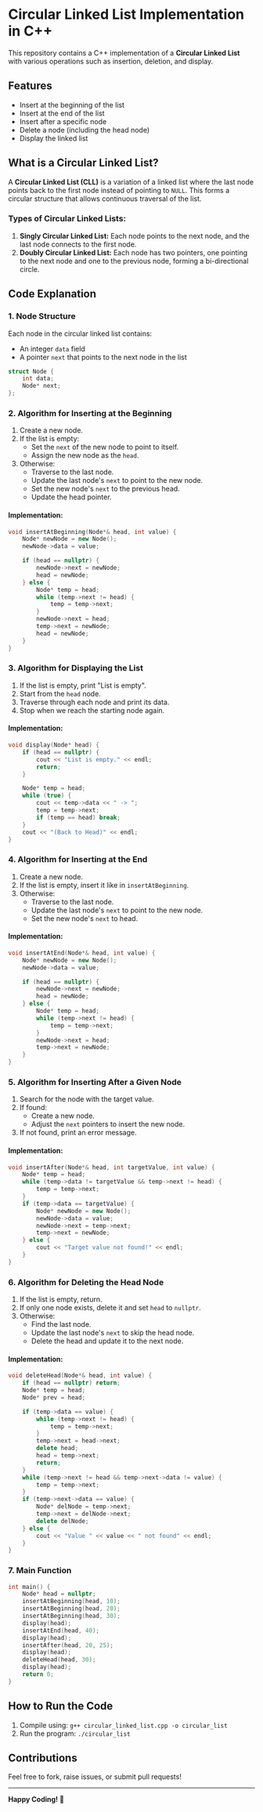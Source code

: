 # Circular Linked List Implementation in C++

This repository contains a C++ implementation of a **Circular Linked List** with various operations such as insertion, deletion, and display.

## Features
- Insert at the beginning of the list
- Insert at the end of the list
- Insert after a specific node
- Delete a node (including the head node)
- Display the linked list

## What is a Circular Linked List?
A **Circular Linked List (CLL)** is a variation of a linked list where the last node points back to the first node instead of pointing to `NULL`. This forms a circular structure that allows continuous traversal of the list.

### **Types of Circular Linked Lists:**
1. **Singly Circular Linked List:** Each node points to the next node, and the last node connects to the first node.
2. **Doubly Circular Linked List:** Each node has two pointers, one pointing to the next node and one to the previous node, forming a bi-directional circle.

## Code Explanation

### **1. Node Structure**
Each node in the circular linked list contains:
- An integer `data` field
- A pointer `next` that points to the next node in the list

```cpp
struct Node {
    int data;
    Node* next;
};
```

### **2. Algorithm for Inserting at the Beginning**
1. Create a new node.
2. If the list is empty:
   - Set the `next` of the new node to point to itself.
   - Assign the new node as the `head`.
3. Otherwise:
   - Traverse to the last node.
   - Update the last node's `next` to point to the new node.
   - Set the new node's `next` to the previous head.
   - Update the head pointer.

#### **Implementation:**
```cpp
void insertAtBeginning(Node*& head, int value) {
    Node* newNode = new Node();
    newNode->data = value;

    if (head == nullptr) { 
        newNode->next = newNode; 
        head = newNode;
    } else {
        Node* temp = head;
        while (temp->next != head) { 
            temp = temp->next;
        }
        newNode->next = head;
        temp->next = newNode;
        head = newNode;
    }
}
```

### **3. Algorithm for Displaying the List**
1. If the list is empty, print "List is empty".
2. Start from the `head` node.
3. Traverse through each node and print its data.
4. Stop when we reach the starting node again.

#### **Implementation:**
```cpp
void display(Node* head) {
    if (head == nullptr) {
        cout << "List is empty." << endl;
        return;
    }

    Node* temp = head;
    while (true) {
        cout << temp->data << " -> ";
        temp = temp->next;
        if (temp == head) break;
    }
    cout << "(Back to Head)" << endl;
}
```

### **4. Algorithm for Inserting at the End**
1. Create a new node.
2. If the list is empty, insert it like in `insertAtBeginning`.
3. Otherwise:
   - Traverse to the last node.
   - Update the last node's `next` to point to the new node.
   - Set the new node's `next` to head.

#### **Implementation:**
```cpp
void insertAtEnd(Node*& head, int value) {
    Node* newNode = new Node();
    newNode->data = value;

    if (head == nullptr) { 
        newNode->next = newNode; 
        head = newNode;
    } else {
        Node* temp = head;
        while (temp->next != head) { 
            temp = temp->next;
        }
        newNode->next = head;
        temp->next = newNode;
    }
}
```

### **5. Algorithm for Inserting After a Given Node**
1. Search for the node with the target value.
2. If found:
   - Create a new node.
   - Adjust the `next` pointers to insert the new node.
3. If not found, print an error message.

#### **Implementation:**
```cpp
void insertAfter(Node*& head, int targetValue, int value) {
    Node* temp = head;
    while (temp->data != targetValue && temp->next != head) {
        temp = temp->next;
    }
    if (temp->data == targetValue) {
        Node* newNode = new Node();
        newNode->data = value;
        newNode->next = temp->next;
        temp->next = newNode;
    } else {
        cout << "Target value not found!" << endl;
    }
}
```

### **6. Algorithm for Deleting the Head Node**
1. If the list is empty, return.
2. If only one node exists, delete it and set `head` to `nullptr`.
3. Otherwise:
   - Find the last node.
   - Update the last node's `next` to skip the head node.
   - Delete the head and update it to the next node.

#### **Implementation:**
```cpp
void deleteHead(Node*& head, int value) {
    if (head == nullptr) return;
    Node* temp = head;
    Node* prev = head;

    if (temp->data == value) {
        while (temp->next != head) {
            temp = temp->next;
        }
        temp->next = head->next;
        delete head;
        head = temp->next;
        return;
    }
    while (temp->next != head && temp->next->data != value) {
        temp = temp->next;
    }
    if (temp->next->data == value) {
        Node* delNode = temp->next;
        temp->next = delNode->next;
        delete delNode;
    } else {
        cout << "Value " << value << " not found" << endl;
    }
}
```

### **7. Main Function**
```cpp
int main() {
    Node* head = nullptr;
    insertAtBeginning(head, 10);
    insertAtBeginning(head, 20);
    insertAtBeginning(head, 30);
    display(head);
    insertAtEnd(head, 40);
    display(head);
    insertAfter(head, 20, 25);
    display(head);
    deleteHead(head, 30);
    display(head);
    return 0;
}
```

## How to Run the Code
1. Compile using: `g++ circular_linked_list.cpp -o circular_list`
2. Run the program: `./circular_list`

## Contributions
Feel free to fork, raise issues, or submit pull requests!

---

**Happy Coding! 🚀**

